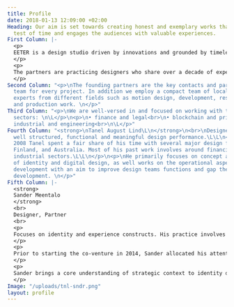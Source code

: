 ```yaml
---
title: Profile
date: 2018-01-13 12:09:00 +02:00
Heading: Our aim is set towards creating honest and exemplary works that stands the
  test of time and engages the audiences with valuable experiences.
First Column: |-
  <p>
  EETER is a design studio driven by innovations and grounded by timeless design principles. We cultivate enjoyable work experiences by forming straightforward relationships rooted in responsibility and transparency.
  </p>
  <p>
  The partners are practicing designers who share over a decade of experience in working with startups and open-source projects to Global 500 companies.
  </p>
Second Column: "<p>\nThe founding partners are the key contacts and part of the core
  team for every project. In addition we employ a compact team of local and remote
  experts from different fields such as motion design, development, research, photography
  and production work. \n</p>"
Third Column: "<p>\nWe are well-versed in and focused on working with the following
  sectors: \n\L</p>\n<p>\n• finance and legal<br>\n• blockchain and privacy<br>\n•
  industrial and engineering<br>\n\L</p>"
Fourth Column: "<strong>\nTanel August Lind\L\n</strong>\n<br>\nDesigner, Partner\L\L\n<br>\n<p>\nAdvocates
  well structured, functional and meaningful design performance.\L\L\n</p>\n<p>\nSince
  2008 Tanel spent a fair share of his time with several major design firms in Estonia,
  Finland, and Australia. Most of his past work involves around financial, tech and
  industrial sectors.\L\L\n</p>\n<p>\nHe primarily focuses on concept and design direction
  of identity and digital design, as well works on the operational aspects of product
  development with an aim to improve design teams functions and gap the bridge between
  development. \n</p>"
Fifth Column: |-
  <strong>
  Sander Meentalo 
  </strong>
  <br>
  Designer, Partner  
  <br>
  <p>
  Focuses on identity and experience constructs. His practice involves trinity of semiology, gestalt psychology and heuristics.  
  </p>
  <p>
  Prior to starting the co-venture in 2014, Sander allocated his attention to a leading design agency in Estonia. Aside a succesful freelance career, he has also co-founded and directed a quality music festival in the region.  
  </p>
  <p>
  Sander brings a core understanding of strategic context to identity design. He holds an indispensable combination of strong capacity for concepting, design principles and engineering know-how for digital outputs.
  </p>
Image: "/uploads/tnl-sndr.png"
layout: profile
---
```


